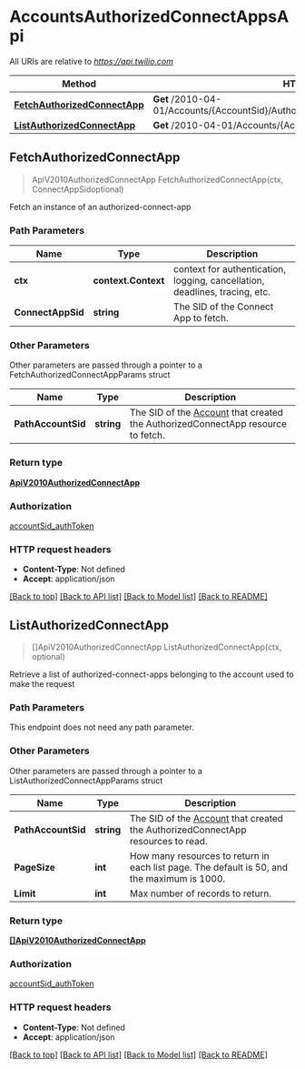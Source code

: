 # AccountsAuthorizedConnectAppsApi

All URIs are relative to *https://api.twilio.com*

Method | HTTP request | Description
------------- | ------------- | -------------
[**FetchAuthorizedConnectApp**](AccountsAuthorizedConnectAppsApi.md#FetchAuthorizedConnectApp) | **Get** /2010-04-01/Accounts/{AccountSid}/AuthorizedConnectApps/{ConnectAppSid}.json | 
[**ListAuthorizedConnectApp**](AccountsAuthorizedConnectAppsApi.md#ListAuthorizedConnectApp) | **Get** /2010-04-01/Accounts/{AccountSid}/AuthorizedConnectApps.json | 



## FetchAuthorizedConnectApp

> ApiV2010AuthorizedConnectApp FetchAuthorizedConnectApp(ctx, ConnectAppSidoptional)



Fetch an instance of an authorized-connect-app

### Path Parameters


Name | Type | Description
------------- | ------------- | -------------
**ctx** | **context.Context** | context for authentication, logging, cancellation, deadlines, tracing, etc.
**ConnectAppSid** | **string** | The SID of the Connect App to fetch.

### Other Parameters

Other parameters are passed through a pointer to a FetchAuthorizedConnectAppParams struct


Name | Type | Description
------------- | ------------- | -------------
**PathAccountSid** | **string** | The SID of the [Account](https://www.twilio.com/docs/iam/api/account) that created the AuthorizedConnectApp resource to fetch.

### Return type

[**ApiV2010AuthorizedConnectApp**](ApiV2010AuthorizedConnectApp.md)

### Authorization

[accountSid_authToken](../README.md#accountSid_authToken)

### HTTP request headers

- **Content-Type**: Not defined
- **Accept**: application/json

[[Back to top]](#) [[Back to API list]](../README.md#documentation-for-api-endpoints)
[[Back to Model list]](../README.md#documentation-for-models)
[[Back to README]](../README.md)


## ListAuthorizedConnectApp

> []ApiV2010AuthorizedConnectApp ListAuthorizedConnectApp(ctx, optional)



Retrieve a list of authorized-connect-apps belonging to the account used to make the request

### Path Parameters

This endpoint does not need any path parameter.

### Other Parameters

Other parameters are passed through a pointer to a ListAuthorizedConnectAppParams struct


Name | Type | Description
------------- | ------------- | -------------
**PathAccountSid** | **string** | The SID of the [Account](https://www.twilio.com/docs/iam/api/account) that created the AuthorizedConnectApp resources to read.
**PageSize** | **int** | How many resources to return in each list page. The default is 50, and the maximum is 1000.
**Limit** | **int** | Max number of records to return.

### Return type

[**[]ApiV2010AuthorizedConnectApp**](ApiV2010AuthorizedConnectApp.md)

### Authorization

[accountSid_authToken](../README.md#accountSid_authToken)

### HTTP request headers

- **Content-Type**: Not defined
- **Accept**: application/json

[[Back to top]](#) [[Back to API list]](../README.md#documentation-for-api-endpoints)
[[Back to Model list]](../README.md#documentation-for-models)
[[Back to README]](../README.md)


